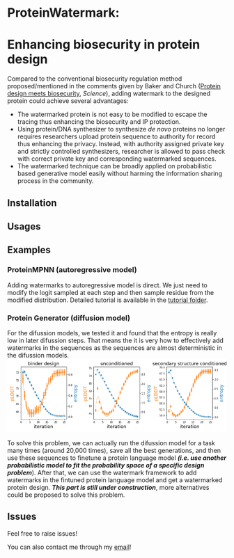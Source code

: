 # ProteinWatermark: 

# Enhancing biosecurity in protein design

Compared to the conventional biosecurity regulation method proposed/mentioned in the comments given by Baker and Church ([Protein design meets biosecurity](https://www.science.org/doi/10.1126/science.ado1671), *Science*), adding watermark to the designed protein could achieve several advantages:
- The watermarked protein is not easy to be modified to escape the tracing thus enhancing the biosecurity and IP protection. 
- Using protein/DNA synthesizer to synthesize *de novo* proteins no longer requires researchers upload protein sequence to authority for record thus enhancing the privacy. Instead, with authority assigned private key and strictly controlled synthesizers, researcher is allowed to pass check with correct private key and corresponding watermarked sequences. 
- The watermarked technique can be broadly applied on probabilistic based generative model easily without harming the information sharing process in the community.

## Installation

## Usages

## Examples

### ProteinMPNN (autoregressive model)

Adding watermarks to autoregressive model is direct. We just need to modify the logit sampled at each step and then sample residue from the modified distribution. Detailed tutorial is available in the [tutorial folder](https://github.com/poseidonchan/ProteinWatermark/tree/main/tutorials/ProteinMPNN).

### Protein Generator (diffusion model)

For the difussion models, we tested it and found that the entropy is really low in later difussion steps. That means the it is very how to effectively add watermarks in the sequences as the sequences are almost deterministic in the difussion models. ![fig2](./Experiments/protein_generator/protein_generator_behavior.png)

To solve this problem, we can actually run the difussion model for a task many times (around 20,000 times), save all the best generations, and then use these sequences to finetune a protein language model ***(i.e. use another probabilistic model to fit the probability space of a specific design problem***). After that, we can use the watermark framework to add watermarks in the fintuned protein language model and get a watermarked protein design. ***This part is still under construction***, more alternatives could be proposed to solve this problem.

## Issues

Feel free to raise issues!

You can also contact me through my [email](cys@umd.edu)!
